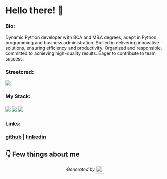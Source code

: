 
# Hello there! 👋


### Bio:

Dynamic Python developer with BCA and MBA degrees, adept in Python programming and business administration. Skilled in delivering innovative solutions, ensuring efficiency and productivity. Organized and responsible, committed to achieving high-quality results. Eager to contribute to team success.
            

### Streetcred:

<a href="https://www.tublian.com/profile/M-Premnath?ss=true"><img src="https://rd3ps1doua.execute-api.us-east-1.amazonaws.com/dev/ft/profile/streetcred/badge/M-Premnath?type=without_score"></a>

### My Stack:

### <img src="https://rd3ps1doua.execute-api.us-east-1.amazonaws.com/dev/ft/profile/streetcred/github/tag/Data%20Science"/> <img src="https://rd3ps1doua.execute-api.us-east-1.amazonaws.com/dev/ft/profile/streetcred/github/tag/Python"/> <img src="https://rd3ps1doua.execute-api.us-east-1.amazonaws.com/dev/ft/profile/streetcred/github/tag/Frontend"/>

### 

### 

### Links:

### <a href="https://www.github.com/M-Premnath">github</a> | <a href="">linkedin</a>

## 👇 Few things about me


<div>

            
</div>




<p align="center">
<i>Generated by <a href="https://www.tublian.com/"><img src="https://tublian-newsletter-assets.s3.amazonaws.com/just-logo.png" width="25" style="vertical-align: middle"/></i>
</p>
